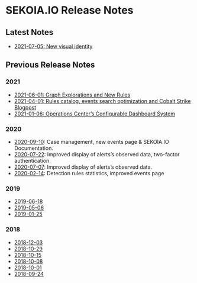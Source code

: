 # SEKOIA.IO Release Notes

## Latest Notes
- [2021-07-05: New visual identity](/releases/2021-07-05)


## Previous Release Notes

### 2021

- [2021-06-01: Graph Explorations and New Rules](/releases/2021-06-01)
- [2021-04-01: Rules catalog, events search optimization and Cobalt Strike Blogpost](/releases/2021-04-01)
- [2021-01-06: Operations Center’s Configurable Dashboard System](/releases/2021-01-06)

### 2020

- [2020-09-10](/releases/2020-09-10): Case management, new events page & SEKOIA.IO Documentation.
- [2020-07-22](/releases/2020-07-22): Improved display of alerts’s observed data, two-factor authentication.
- [2020-07-07](/releases/2020-07-07): Improved display of alerts’s observed data.
- [2020-02-14](/releases/2020-02-14): Detection rules statistics, improved events page

### 2019

- [2019-06-18](/releases/2019-06-18)
- [2019-05-06](/releases/2019-05-06)
- [2019-01-25](/releases/2019-01-25)

### 2018

- [2018-12-03](/releases/2018-12-03)
- [2018-10-29](/releases/2018-10-29)
- [2018-10-15](/releases/2018-10-15)
- [2018-10-08](/releases/2018-10-08)
- [2018-10-01](/releases/2018-10-01)
- [2018-09-24](/releases/2018-09-24)
